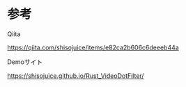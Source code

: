 # 参考

Qiita

https://qiita.com/shisojuice/items/e82ca2b606c6deeeb44a

Demoサイト

https://shisojuice.github.io/Rust_VideoDotFilter/

